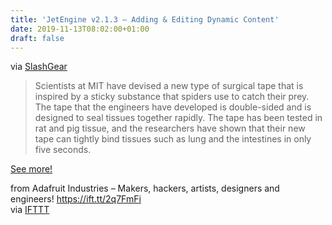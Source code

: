 ```yaml
---
title: 'JetEngine v2.1.3 – Adding & Editing Dynamic Content'
date: 2019-11-13T08:02:00+01:00
draft: false
---
```


via [SlashGear](https://www.slashgear.com/mit-researchers-invent-double-sided-surgical-tape-inspired-by-spiders-04598317/)

> Scientists at MIT have devised a new type of surgical tape that is inspired by a sticky substance that spiders use to catch their prey. The tape that the engineers have developed is double-sided and is designed to seal tissues together rapidly. The tape has been tested in rat and pig tissue, and the researchers have shown that their new tape can tightly bind tissues such as lung and the intestines in only five seconds.

[See more!](https://www.slashgear.com/mit-researchers-invent-double-sided-surgical-tape-inspired-by-spiders-04598317/)

  
  
from Adafruit Industries – Makers, hackers, artists, designers and engineers! https://ift.tt/2q7FmFi  
via [IFTTT](https://ifttt.com/?ref=da&site=blogger)